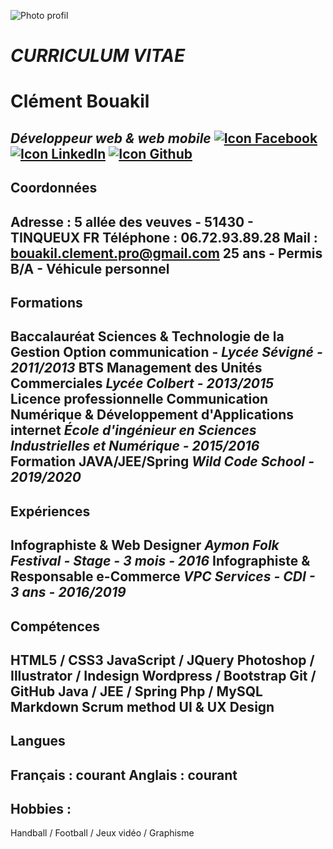 ![Photo profil][PP]
# ***CURRICULUM VITAE*** 
Clément Bouakil 
==
_Développeur web & web mobile_
[![Icon Facebook][Facebook]](https://www.facebook.com/clement.bouakil.3) [![Icon LinkedIn][LinkedIn]](https://www.linkedin.com/in/cl%C3%A9ment-bouakil-3679b0182/) [![Icon Github][Github]](https://github.com/clementbouakil)
-----------------
## Coordonnées
**Adresse** : 5 allée des veuves - 51430 - TINQUEUX FR
**Téléphone** : 06.72.93.89.28
**Mail** : bouakil.clement.pro@gmail.com
25 ans - Permis B/A - Véhicule personnel
-----------------
## Formations
**Baccalauréat Sciences & Technologie de la Gestion**
Option communication - _Lycée Sévigné - 2011/2013_
**BTS Management des Unités Commerciales**
_Lycée Colbert - 2013/2015_
**Licence professionnelle Communication Numérique & Développement d'Applications internet**
_École d'ingénieur en Sciences Industrielles et Numérique - 2015/2016_
**Formation JAVA/JEE/Spring**
_Wild Code School - 2019/2020_
-----------------
## Expériences
**Infographiste & Web Designer**
_Aymon Folk Festival - Stage - 3 mois - 2016_
**Infographiste & Responsable e-Commerce**
_VPC Services - CDI - 3 ans - 2016/2019_
-----------------
## Compétences
HTML5 / CSS3
JavaScript / JQuery
Photoshop / Illustrator / Indesign
Wordpress / Bootstrap
Git / GitHub
Java / JEE / Spring
Php / MySQL
Markdown
Scrum method
UI & UX Design
-----------------
## Langues
**Français** : courant
**Anglais** : courant
-----------------
## Hobbies :
Handball / Football / Jeux vidéo / Graphisme

[Facebook]: https://68ef2f69c7787d4078ac-7864ae55ba174c40683f10ab811d9167.ssl.cf1.rackcdn.com/facebook-icon_square_16x16.png
[LinkedIn]: https://68ef2f69c7787d4078ac-7864ae55ba174c40683f10ab811d9167.ssl.cf1.rackcdn.com/linkedin-icon_square_16x16.png
[Github]: https://image.noelshack.com/fichiers/2019/21/4/1558613233-github-logo.png
[PP]: https://image.noelshack.com/fichiers/2019/21/4/1558625736-pp.pn